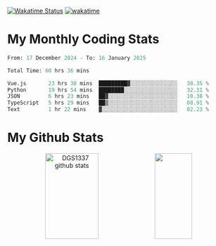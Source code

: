 [![Wakatime Status](https://github.com/noopurphalak/noopurphalak/workflows/wakatime-status-update/badge.svg)](https://github.com/noopurphalak/noopurphalak/actions/workflows/main.yml)
[![wakatime](https://wakatime.com/badge/user/80ace140-ef40-4fdd-b8ed-f3be3d2e1aea.svg)](https://wakatime.com/@80ace140-ef40-4fdd-b8ed-f3be3d2e1aea)

# My Monthly Coding Stats

<!--START_SECTION:waka-->

```python
From: 17 December 2024 - To: 16 January 2025

Total Time: 60 hrs 36 mins

Vue.js       23 hrs 38 mins  █████████▓░░░░░░░░░░░░░░░   38.35 %
Python       19 hrs 54 mins  ████████░░░░░░░░░░░░░░░░░   32.31 %
JSON         6 hrs 23 mins   ██▓░░░░░░░░░░░░░░░░░░░░░░   10.38 %
TypeScript   5 hrs 29 mins   ██▒░░░░░░░░░░░░░░░░░░░░░░   08.91 %
Text         1 hr 22 mins    ▓░░░░░░░░░░░░░░░░░░░░░░░░   02.23 %
```

<!--END_SECTION:waka-->

# My Github Stats
<div style="text-align: center;">
  <img width="49%" height="195px" src="https://github-readme-stats-sigma-five.vercel.app/api?username=noopurphalak&show_icons=true&count_private=true&hide_border=true&title_color=00FFFF&icon_color=00FFFF&text_color=00FFFF&bg_color=0d1117" alt="DGS1337 github stats" />
  <img width="41%" height="195px" src="https://github-readme-stats-sigma-five.vercel.app/api/top-langs/?username=noopurphalak&layout=compact&hide_border=true&title_color=00FFFF&text_color=00FFFF&bg_color=0d1117" />
</div>
